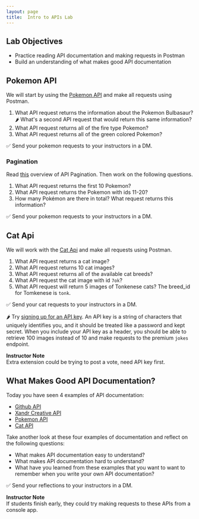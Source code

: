 ```yaml
---
layout: page
title:  Intro to APIs Lab
---
```


## Lab Objectives
* Practice reading API documentation and making requests in Postman
* Build an understanding of what makes good API documentation

## Pokemon API

We will start by using the [Pokemon API](https://pokeapi.co/) and make all requests using Postman.

1. What API request returns the information about the Pokemon Bulbasaur? 🌶️ What's a second API request that would return this same information?
1. What API request returns all of the fire type Pokemon?
1. What API request returns all of the green colored Pokemon?

✅ Send your pokemon requests to your instructors in a DM.

### Pagination

Read [this](https://developer.digitalchalk.com/document/rest-api-v5/limit-and-offset/) overview of API Pagination. Then work on the following questions.

1. What API request returns the first 10 Pokemon?
1. What API request returns the Pokemon with ids 11-20?
1. How many Pokémon are there in total? What request returns this information?

✅ Send your pokemon requests to your instructors in a DM.

## Cat Api

We will work with the [Cat Api](https://developers.thecatapi.com/) and make all requests using Postman.

1. What API request returns a cat image?
1. What API request returns 10 cat images?
1. What API request returns all of the available cat breeds?
1. What API request the cat image with id `7ok`?
1. What API request will return 5 images of Tonkenese cats? The breed_id for Tomkenese is `tonk`.

✅ Send your cat requests to your instructors in a DM.

🌶️ Try [signing up for an API key](https://developers.thecatapi.com/view-account/ylX4blBYT9FaoVd6OhvR?report=FJkYOq9tW). An API key is a string of characters that uniquely identifies you, and it should be treated like a password and kept secret. When you include your API key as a header, you should be able to retrieve 100 images instead of 10 and make requests to the premium `jokes` endpoint.

<aside class="instructor-notes" markdown="1">
    <p><strong>Instructor Note</strong><br>Extra extension could be trying to post a vote, need API key first.</p>
</aside>

## What Makes Good API Documentation?

Today you have seen 4 examples of API documentation:
* [Github API](https://docs.github.com/en/rest?apiVersion=2022-11-28)
* [Xandr Creative API](https://docs.xandr.com/bundle/xandr-api/page/creative-service.html)
* [Pokemon API](https://pokeapi.co/)
* [Cat API](https://developers.thecatapi.com/)

Take another look at these four examples of documentation and reflect on the following questions:

* What makes API documentation easy to understand?
* What makes API documentation hard to understand?
* What have you learned from these examples that you want to want to remember when you write your own API documentation?

✅ Send your reflections to your instructors in a DM.

<aside class="instructor-notes" markdown="1">
    <p><strong>Instructor Note</strong><br>If students finish early, they could try making requests to these APIs from a console app.</p>
</aside>